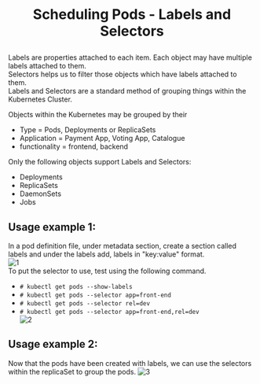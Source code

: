 # <p style="text-align: center;">Scheduling Pods - Labels and Selectors</p>

Labels are properties attached to each item. Each object may have multiple labels attached to them.<br>
Selectors helps us to filter those objects which have labels attached to them.<br>
Labels and Selectors are a standard method of grouping things within the Kubernetes Cluster.<br>

Objects within the Kubernetes may be grouped by their
  + Type = Pods, Deployments or ReplicaSets
  + Application = Payment App, Voting App, Catalogue
  + functionality = frontend, backend<br>
  
Only the following objects support Labels and Selectors:<br>
  + Deployments
  + ReplicaSets
  + DaemonSets
  + Jobs

## Usage example 1:

In a pod definition file, under metadata section, create a section called labels and under the labels add, labels in "key:value" format.<br>
![1](https://github.com/pyvivid/K8S-References/assets/94853400/191749f1-1b77-4989-9749-a3e22c1bd214)<br>
To put the selector to use, test using the following command.<br>
+ `# kubectl get pods --show-labels`
+ `# kubectl get pods --selector app=front-end`
+ `# kubectl get pods --selector rel=dev`
+ `# kubectl get pods --selector app=front-end,rel=dev`<br>
![2](https://github.com/pyvivid/K8S-References/assets/94853400/d7a1f2a6-f3b6-4497-9b58-5fe8cbe9f599)<br>

## Usage example 2:

Now that the pods have been created with labels, we can use the selectors within the replicaSet to group the pods.
![3](https://github.com/pyvivid/K8S-References/assets/94853400/30e0e011-1cd3-4eb7-8577-4241e76f86a4)<br>





